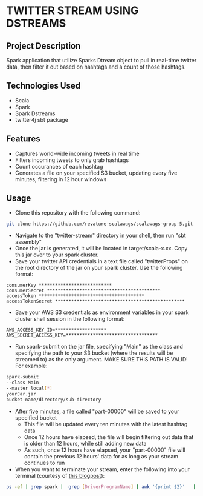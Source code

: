 # TWITTER STREAM USING DSTREAMS #

## Project Description ##
Spark application that utilize Sparks Dtream object to pull in real-time twitter data, then filter it out based on hashtags and a count of those hashtags.

## Technologies Used ##
- Scala
- Spark
- Spark Dstreams
- twitter4j sbt package

## Features ##
- Captures world-wide incoming tweets in real time
- Filters incoming tweets to only grab hashtags
- Count occurances of each hashtag
- Generates a file on your specified S3 bucket, updating every five minutes, filtering in 12 hour windows

## Usage ##
- Clone this repository with the following command:
```bash
git clone https://github.com/revature-scalawags/scalawags-group-5.git
```
- Navigate to the "twitter-stream" directory in your shell, then run "sbt assembly"
- Once the jar is generated, it will be located in target/scala-x.xx. Copy this jar over to your spark cluster.
- Save your twitter API credentials in a text file called "twitterProps" on the root directory of the jar on your spark cluster. Use the following format:
```
consumerKey ***************************
consumerSecret ******************************************
accessToken ***************************************
accessTokenSecret ************************************************
```
- Save your AWS S3 credentials as environment variables in your spark cluster shell session in the following format:
```
AWS_ACCESS_KEY_ID=*******************
AWS_SECRET_ACCESS_KEY=**********************************
```
- Run spark-submit on the jar file, specifying "Main" as the class and specifying the path to your S3 bucket (where the results will be streamed to) as the only argument. MAKE SURE THIS PATH IS VALID! For example:

```bash
spark-submit 
--class Main 
--master local[*] 
yourJar.jar 
bucket-name/directory/sub-directory
```

- After five minutes, a file called "part-00000" will be saved to your specified bucket 
    - This file will be updated every ten minutes with the latest hashtag data
    - Once 12 hours have elapsed, the file will begin filtering out data that is older than 12 hours, while still adding new data
    - As such, once 12 hours have elapsed, your "part-00000" file will contain the previous 12 hours' data for as long as your stream continues to run
- When you want to terminate your stream, enter the following into your terminal (courtesy of [this blogpost](http://why-not-learn-something.blogspot.com/2016/05/apache-spark-streaming-how-to-do.html)): 

```bash
ps -ef | grep spark |  grep [DriverProgramName] | awk '{print $2}'   | xargs kill  -SIGTERM
```